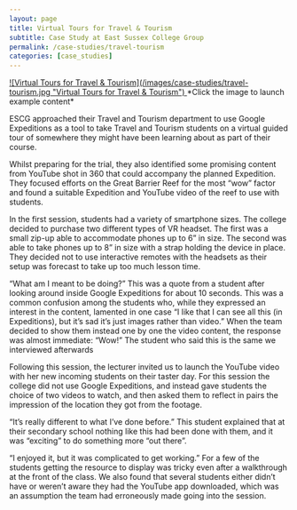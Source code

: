 ```yaml
---
layout: page
title: Virtual Tours for Travel & Tourism
subtitle: Case Study at East Sussex College Group
permalink: /case-studies/travel-tourism
categories: [case_studies]
---
```



<a data-fancybox  href="https://www.youtube.com/watch?v=-Yv7hJCpMPU">
![Virtual Tours for Travel & Tourism](/images/case-studies/travel-tourism.jpg "Virtual Tours for Travel & Tourism")
</a>
*Click the image to launch example content*

ESCG approached their Travel and Tourism department to use Google Expeditions as a tool to take Travel and Tourism students on a virtual guided tour of somewhere they might have been learning about as part of their course. 

Whilst preparing for the trial, they also identified some promising content from YouTube shot in 360 that could accompany the planned Expedition. They focused efforts on the Great Barrier Reef for the most “wow” factor and found a suitable Expedition and YouTube video of the reef to use with students.

In the first session, students had a variety of smartphone sizes. The college decided to purchase two different types of VR headset. The first was a small zip-up able to accommodate phones up to 6” in size. The second was able to take phones up to 8” in size with a strap holding the device in place. They decided not to use interactive remotes with the headsets as their setup was forecast to take up too much lesson time.

“What am I meant to be doing?” This was a quote from a student after looking around inside Google Expeditions for about 10 seconds. This was a common confusion among the students who, while they expressed an interest in the content, lamented in one case “I like that I can see all this (in Expeditions), but it’s sad it’s just images rather than video.”
When the team decided to show them instead one by one the video content, the response was almost immediate: “Wow!” The student who said this is the same we interviewed afterwards

Following this session, the lecturer invited us to launch the YouTube video with her new incoming students on their taster day. For this session the college did not use Google Expeditions, and instead gave students the choice of two videos to watch, and then asked them to reflect in pairs the impression of the location they got from the footage.

“It’s really different to what I’ve done before.” This student explained that at their secondary school nothing like this had been done with them, and it was “exciting” to do something more “out there”.

“I enjoyed it, but it was complicated to get working.” For a few of the students getting the resource to display was tricky even after a walkthrough at the front of the class. We also found that several students either didn’t have or weren’t aware they had the YouTube app downloaded, which was an assumption the team had erroneously made going into the session.